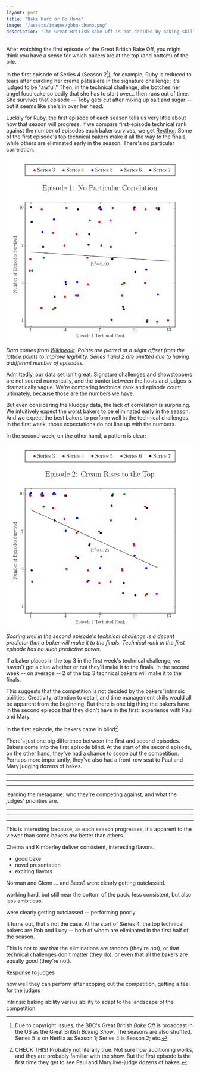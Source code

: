 ```yaml
---
layout: post
title: "Bake Hard or Go Home"
image: "/assets/images/gbbo-thumb.png"
description: "The Great British Bake Off is not decided by baking skills. Rather, it tests each baker's ability to respond to Paul and Mary."
---
```


After watching the first episode of the Great British Bake Off, you might think you have a sense for which bakers are at the top (and bottom) of the pile.

In the first episode of Series 4 (Season 2[^1]), for example, Ruby is reduced to tears after curdling her crème pâtissière in the signature challenge; it's judged to be "awful." Then, in the technical challenge, she botches her angel food cake so badly that she has to start over... then runs out of time. She survives that episode -- Toby gets cut after mixing up salt and sugar -- but it seems like she's in over her head.

[^1]: Due to copyright issues, the BBC's Great British *Bake Off* is broadcast in the US as the Great British *Baking Show*. The seasons are also shuffled. Series 5 is on Netflix as Season 1; Series 4 is Season 2; etc.

Luckily for Ruby, the first episode of each season tells us very little about how that season will progress. If we compare first-episode technical rank against the number of episodes each baker survives, we get [Rexthor](https://xkcd.com/1725/). Some of the first episode's top technical bakers make it all the way to the finals, while others are eliminated early in the season. There's no particular correlation.

![Episode 1: No Particular Correlation](/assets/images/gbbo-ep1.png)
*Data comes from [Wikipedia](https://en.wikipedia.org/wiki/The_Great_British_Bake_Off_(series_1)). Points are plotted at a slight offset from the lattice points to improve legibility. Series 1 and 2 are omitted due to having a different number of episodes.*

Admittedly, our data set isn't great. Signature challenges and showstoppers are not scored numerically, and the banter between the hosts and judges is dramatically vague. We're comparing technical rank and episode count, ultimately, because those are the numbers we have.

But even considering the kludgey data, the lack of correlation is surprising. We intuitively expect the worst bakers to be eliminated early in the season. And we expect the best bakers to perform well in the technical challenges. In the first week, those expectations do not line up with the numbers.

In the second week, on the other hand, a pattern is clear:

![Episode 2: Cream Rises to the Top](/assets/images/gbbo-ep2.png)
*Scoring well in the second episode's technical challenge is a decent predictor that a baker will make it to the finals. Technical rank in the first episode has no such predictive power.*

If a baker places in the top 3 in the first week's technical challenge, we haven't got a clue whether or not they'll make it to the finals. In the second week -- on average -- 2 of the top 3 technical bakers will make it to the finals.

This suggests that the competition is not decided by the bakers' intrinsic abilities. Creativity, attention to detail, and time management skills would all be apparent from the beginning. But there is one big thing the bakers have in the second episode that they didn't have in the first: experience with Paul and Mary. 

In the first episode, the bakers came in blind[^2]. 




[^2]: CHECK THIS! Probably not literally true. Not sure how auditioning works, and they are probably familiar with the show. But the first episode is the first time they get to see Paul and Mary live-judge dozens of bakes. 





There's just one big difference between the first and second episodes. Bakers come into the first episode blind. At the start of the second episode, on the other hand, they've had a chance to scope out the competition. Perhaps more importantly, they've also had a front-row seat to Paul and Mary judging dozens of bakes.

---

---

---




learning the metagame: who they're competing against, and what the judges' priorities are.







---

---

---


This is interesting because, as each season progresses, it's apparent to the viewer than some bakers *are* better than others.

Chetna and Kimberley deliver consistent, interesting flavors.

- good bake
- novel presentation
- exciting flavors

Norman and Glenn ... and Beca? were clearly getting outclassed.

working hard, but still near the bottom of the pack. less consistent, but also less ambitious.

were clearly getting outclassed -- performing poorly

It turns out, that's not the case. At the start of Series 4, the top technical bakers are Rob and Lucy -- both of whom are eliminated in the first half of the season.

This is not to say that the eliminations are random (they're not), or that technical challenges don't matter (they do), or even that all the bakers are equally good (they're not).

Response to judges

how well they can perform after scoping out the competition, getting a feel for the judges

Intrinsic baking ability versus ability to adapt to the landscape of the competition
